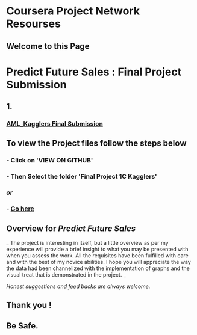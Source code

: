 # Coursera Project Network Resourses

## Welcome to this Page

# Predict Future Sales : Final Project Submission


## 1.
### [AML_Kagglers Final Submission](https://meharima.github.io/Coursera_Project_Network_Resourses/Final%20Project%201C%20Kagglers/) 


## To view the Project files  follow the steps below

###  - Click on 'VIEW ON GITHUB'

###  - Then Select the folder 'Final Project 1C Kagglers'

### _or_
 
### - [Go here](https://github.com/MehaRima/Coursera_Project_Network_Resourses/tree/master/Final%20Project%201C%20Kagglers) 

## Overview for _Predict Future Sales_
_
The project is interesting in itself, but a little overview as per my experience will provide a brief insight to what you may be presented with when you assess the work.
All the requisites have been fulfilled with care and with the best of my novice abilities.
I hope you will appreciate the way the data had been channelized with the implementation of  graphs and the visual treat that is demonstrated in the project.
_
 
 *Honest suggestions and feed backs are always welcome.*

## Thank you !
## Be Safe.
